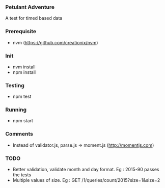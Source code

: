 ### Petulant Adventure
A test for timed based data

### Prerequisite

  * nvm (https://github.com/creationix/nvm)

### Init

  * nvm install
  * npm install

### Testing

  * npm test

### Running

  * npm start

### Comments

  * Instead of validator.js, parse.js => moment.js (http://momentjs.com)

### TODO

  * Better validation, validate month and day format. Eg : 2015-90 passes the tests
  * Multiple values of size. Eg : GET /1/queries/count/2015?size=1&size=2